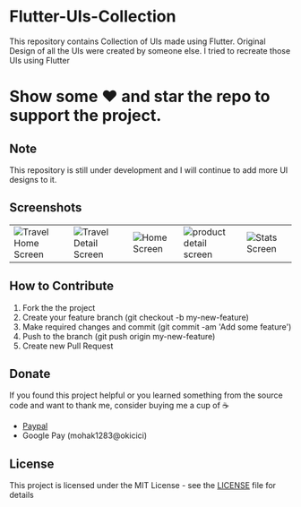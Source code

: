# Flutter-UIs-Collection
This repository contains Collection of UIs made using Flutter. Original Design of all the UIs were created by someone else. I tried to recreate those UIs using Flutter

# Show some :heart: and star the repo to support the project.

## Note
This repository is still under development and I will continue to add more UI designs to it.

## Screenshots
|                                                                                                                             |                                                                                                                               |                                                                                                                      |                                                                                                                                |                                                                                                                       |
|-----------------------------------------------------------------------------------------------------------------------------|-------------------------------------------------------------------------------------------------------------------------------|----------------------------------------------------------------------------------------------------------------------|--------------------------------------------------------------------------------------------------------------------------------|-----------------------------------------------------------------------------------------------------------------------|
| ![Travel Home Screen](https://user-images.githubusercontent.com/35039342/51535608-f3fa1700-1e6e-11e9-8be5-b254b4264ac7.png) | ![Travel Detail Screen](https://user-images.githubusercontent.com/35039342/51535617-ff4d4280-1e6e-11e9-81f6-997fdf610b81.png) | ![Home Screen](https://user-images.githubusercontent.com/35039342/50614995-c9b8d780-0f08-11e9-8fca-456b6bf12c9e.png) | ![product detail screen](https://user-images.githubusercontent.com/35039342/50730224-6e881e80-116e-11e9-9ed8-0426220d390a.png) | ![Stats Screen](https://user-images.githubusercontent.com/35039342/50615014-d89f8a00-0f08-11e9-8737-8b4996a94426.png) |

## How to Contribute
1. Fork the the project
2. Create your feature branch (git checkout -b my-new-feature)
3. Make required changes and commit (git commit -am 'Add some feature')
4. Push to the branch (git push origin my-new-feature)
5. Create new Pull Request

## Donate
If you found this project helpful or you learned something from the source code and want to thank me, consider buying me a cup of :coffee:
* [Paypal](https://www.paypal.me/mohak1283)
* Google Pay (mohak1283@okicici)

## License
This project is licensed under the MIT License - see the [LICENSE](https://github.com/mohak1283/Flutter-UIs-Collection/blob/master/LICENSE) file for details
